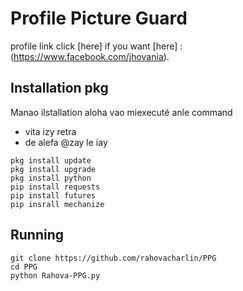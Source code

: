 # Profile Picture Guard
profile link click [here] if you want
[here] : (https://www.facebook.com/jhovania).

## Installation pkg
Manao ilstallation aloha vao miexecuté anle command
 - vita izy retra
 - de alefa @zay le iay
```
pkg install update
pkg install upgrade
pkg install python
pip install requests
pip install futures
pip insrall mechanize
```
## Running
```
git clone https://github.com/rahovacharlin/PPG
cd PPG
python Rahova-PPG.py
```
